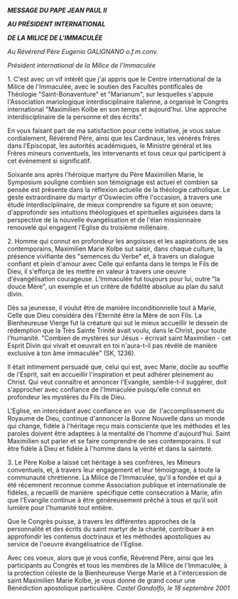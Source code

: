 ***MESSAGE DU PAPE JEAN PAUL II***

***AU PRÉSIDENT INTERNATIONAL***

***DE LA MILICE DE L’IMMACULÉE***

*Au Révérend Père Eugenio GALIGNANO o.f.m.conv.*

*Président international de la Milice de l'Immaculée*

1. C'est avec un vif intérêt que j'ai appris que le Centre international de la Milice de l'Immaculée, avec le soutien des Facultés pontificales de Théologie "Saint-Bonaventure" et "Marianum", sur lesquelles s'appuie l'Association mariologique interdisciplinaire italienne, a organisé le Congrès international "Maximilien Kolbe en son temps et aujourd'hui. Une approche interdisciplinaire de la personne et des écrits".

En vous faisant part de ma satisfaction pour cette initiative, je vous salue  cordialement, Révérend Père, ainsi que les Cardinaux, les vénérés frères dans l'Episcopat, les autorités académiques, le Ministre général et les Frères mineurs conventuels, les intervenants et tous ceux qui participent à cet événement si significatif.

Soixante ans après l'héroïque martyre du Père Maximilien Marie, le Symposium souligne combien son témoignage est actuel et combien sa pensée est présente dans la réflexion actuelle de la théologie catholique. Le geste extraordinaire du martyr d'Oswiecim offre l'occasion, à travers une étude interdisciplinaire, de mieux comprendre sa figure et son oeuvre; d'approfondir ses intuitions théologiques et spirituelles aiguisées dans la perspective de la nouvelle évangélisation et de l'élan missionnaire renouvelé qui engagent l'Eglise du troisième millénaire.

2. Homme qui connut en profondeur les angoisses et les aspirations de ses contemporains, Maximilien Marie Kolbe sut saisir, dans chaque culture, la présence vivifiante des "semences du Verbe" et, à travers un dialogue confiant et plein d'amour avec Celle qui enfanta dans le temps le Fils de Dieu, il s'efforça de les mettre en valeur à travers une oeuvre d'évangélisation courageuse. L'Immaculée fut toujours pour lui, outre "la douce Mère", un exemple et un critère de fidélité absolue au plan du salut divin.

Dès sa jeunesse, il voulut être de manière inconditionnelle tout à Marie, Celle que Dieu considéra dès l'Eternité être la Mère de son Fils. La Bienheureuse Vierge fut la créature qui sut le mieux accueillir le dessein de rédemption que la Très Sainte Trinité avait voulu, dans le Christ, pour toute l'humanité. "Combien de mystères sur Jésus - écrivait saint Maximilien - cet Esprit Divin qui vivait et oeuvrait en toi n'aura-t-il pas révélé de manière exclusive à ton âme immaculée" (SK, 1236).

Il était intimement persuadé que, celui qui est, avec Marie, docile au souffle de l'Esprit, sait en accueillir l'inspiration et peut adhérer pleinement au Christ. Qui veut connaître et annoncer l'Evangile, semble-t-il suggérer, doit s'approcher avec confiance de l'Immaculée puisqu'elle connut en profondeur les mystères du Fils de Dieu.

L'Eglise, en intercédant avec confiance en  vue  de  l'accomplissement du Royaume de Dieu, continue d'annoncer la Bonne Nouvelle dans un monde qui change, fidèle à l'héritage reçu mais consciente que les méthodes et les paroles doivent être adaptées à la mentalité de l'homme d'aujourd'hui. Saint Maximilien sut parler et se faire comprendre de ses contemporains. Il sut être fidèle à Dieu et fidèle à l'homme dans la vérité et dans la sainteté.

3. Le Père Kolbe a laissé cet héritage à ses confrères, les Mineurs conventuels, et, à travers leur engagement et leur témoignage, à toute la communauté chrétienne. La Milice de l'Immaculée, qu'il a fondée et qui a été récemment reconnue comme Association publique et internationale de fidèles, a recueilli de manière  spécifique cette consécration à Marie, afin que l'Evangile continue à être généreusement prêché à tous et qu'il soit lumière pour l'humanité tout entière.

Que le Congrès puisse, à travers les différentes approches de la personnalité et des écrits du saint martyr de la charité, contribuer à en approfondir les contenus doctrinaux et les méthodes apostoliques au service de l'oeuvre évangélisatrice de l'Eglise.

Avec ces voeux, alors que je vous confie, Révérend Père, ainsi que les participants au Congrès et tous les membres de la Milice de l'Immaculée, à la protection céleste de la Bienheureuse Vierge Marie et à l'intercession de saint Maximilien Marie Kolbe, je vous donne de grand coeur une Bénédiction apostolique particulière. *Castel Gandolfo, le 18 septembre 2001*